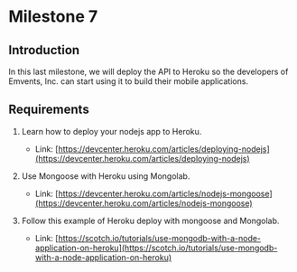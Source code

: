 # Milestone 7

## Introduction
In this last milestone, we will deploy the API to Heroku so the developers of Emvents, Inc. can start using it to build their mobile applications.

## Requirements

1. Learn how to deploy your nodejs app to Heroku. 
   - Link: [https://devcenter.heroku.com/articles/deploying-nodejs](https://devcenter.heroku.com/articles/deploying-nodejs)

2. Use Mongoose with Heroku using Mongolab. 
   - Link: [https://devcenter.heroku.com/articles/nodejs-mongoose](https://devcenter.heroku.com/articles/nodejs-mongoose)

3. Follow this example of Heroku deploy with mongoose and Mongolab. 
   - Link: [https://scotch.io/tutorials/use-mongodb-with-a-node-application-on-heroku](https://scotch.io/tutorials/use-mongodb-with-a-node-application-on-heroku)